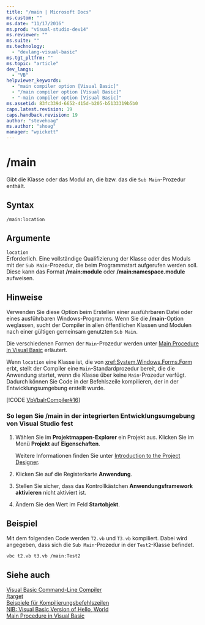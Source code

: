 ```yaml
---
title: "/main | Microsoft Docs"
ms.custom: ""
ms.date: "11/17/2016"
ms.prod: "visual-studio-dev14"
ms.reviewer: ""
ms.suite: ""
ms.technology: 
  - "devlang-visual-basic"
ms.tgt_pltfrm: ""
ms.topic: "article"
dev_langs: 
  - "VB"
helpviewer_keywords: 
  - "main compiler option [Visual Basic]"
  - "/main compiler option [Visual Basic]"
  - "-main compiler option [Visual Basic]"
ms.assetid: 83fc339d-6652-415d-b205-b5133319b5b0
caps.latest.revision: 19
caps.handback.revision: 19
author: "stevehoag"
ms.author: "shoag"
manager: "wpickett"
---
```

# /main
Gibt die Klasse oder das Modul an, die bzw. das die `Sub Main`\-Prozedur enthält.  
  
## Syntax  
  
```  
/main:location  
```  
  
## Argumente  
 `location`  
 Erforderlich.  Eine vollständige Qualifizierung der Klasse oder des Moduls mit der `Sub Main`\-Prozedur, die beim Programmstart aufgerufen werden soll.  Diese kann das Format **\/main:module** oder **\/main:namespace.module** aufweisen.  
  
## Hinweise  
 Verwenden Sie diese Option beim Erstellen einer ausführbaren Datei oder eines ausführbaren Windows\-Programms.  Wenn Sie die **\/main**\-Option weglassen, sucht der Compiler in allen öffentlichen Klassen und Modulen nach einer gültigen gemeinsam genutzten `Sub Main`.  
  
 Die verschiedenen Formen der `Main`\-Prozedur werden unter [Main Procedure in Visual Basic](../../../visual-basic/programming-guide/program-structure/main-procedure.md) erläutert.  
  
 Wenn `location` eine Klasse ist, die von <xref:System.Windows.Forms.Form> erbt, stellt der Compiler eine `Main`\-Standardprozedur bereit, die die Anwendung startet, wenn die Klasse über keine `Main`\-Prozedur verfügt.  Dadurch können Sie Code in der Befehlszeile kompilieren, der in der Entwicklungsumgebung erstellt wurde.  
  
 [!CODE [VbVbalrCompiler#16](../CodeSnippet/VS_Snippets_VBCSharp/VbVbalrCompiler#16)]  
  
### So legen Sie \/main in der integrierten Entwicklungsumgebung von Visual Studio fest  
  
1.  Wählen Sie im **Projektmappen\-Explorer** ein Projekt aus.  Klicken Sie im Menü **Projekt** auf **Eigenschaften**.  
  
     Weitere Informationen finden Sie unter [Introduction to the Project Designer](http://msdn.microsoft.com/de-de/898dd854-c98d-430c-ba1b-a913ce3c73d7).  
  
2.  Klicken Sie auf die Registerkarte **Anwendung**.  
  
3.  Stellen Sie sicher, dass das Kontrollkästchen **Anwendungsframework aktivieren** nicht aktiviert ist.  
  
4.  Ändern Sie den Wert im Feld **Startobjekt**.  
  
## Beispiel  
 Mit dem folgenden Code werden `T2.vb` und `T3.vb` kompiliert. Dabei wird angegeben, dass sich die `Sub Main`\-Prozedur in der `Test2`\-Klasse befindet.  
  
```  
vbc t2.vb t3.vb /main:Test2  
```  
  
## Siehe auch  
 [Visual Basic Command\-Line Compiler](../../../visual-basic/reference/command-line-compiler/index.md)   
 [\/target](../../../visual-basic/reference/command-line-compiler/target.md)   
 [Beispiele für Kompilierungsbefehlszeilen](../../../visual-basic/reference/command-line-compiler/sample-compilation-command-lines.md)   
 [NIB: Visual Basic Version of Hello, World](http://msdn.microsoft.com/de-de/9d030b60-e148-4366-a462-69532f02294c)   
 [Main Procedure in Visual Basic](../../../visual-basic/programming-guide/program-structure/main-procedure.md)